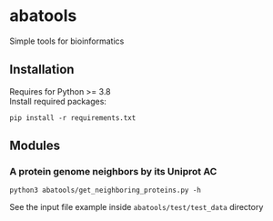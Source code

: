 # abatools
Simple tools for bioinformatics  

## Installation
Requires for Python >= 3.8  
Install required packages:
```
pip install -r requirements.txt
```

## Modules

### A protein genome neighbors by its Uniprot AC
```
python3 abatools/get_neighboring_proteins.py -h
```
See the input file example inside ```abatools/test/test_data``` directory 
